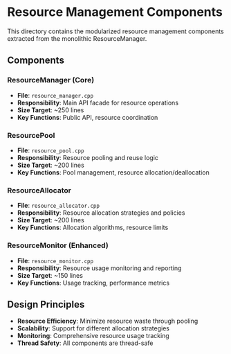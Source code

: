 # Resource Management Components

This directory contains the modularized resource management components extracted from the monolithic ResourceManager.

## Components

### ResourceManager (Core)
- **File**: `resource_manager.cpp`
- **Responsibility**: Main API facade for resource operations
- **Size Target**: ~250 lines
- **Key Functions**: Public API, resource coordination

### ResourcePool
- **File**: `resource_pool.cpp`
- **Responsibility**: Resource pooling and reuse logic
- **Size Target**: ~200 lines
- **Key Functions**: Pool management, resource allocation/deallocation

### ResourceAllocator
- **File**: `resource_allocator.cpp`
- **Responsibility**: Resource allocation strategies and policies
- **Size Target**: ~200 lines
- **Key Functions**: Allocation algorithms, resource limits

### ResourceMonitor (Enhanced)
- **File**: `resource_monitor.cpp`
- **Responsibility**: Resource usage monitoring and reporting
- **Size Target**: ~150 lines
- **Key Functions**: Usage tracking, performance metrics

## Design Principles

- **Resource Efficiency**: Minimize resource waste through pooling
- **Scalability**: Support for different allocation strategies
- **Monitoring**: Comprehensive resource usage tracking
- **Thread Safety**: All components are thread-safe
